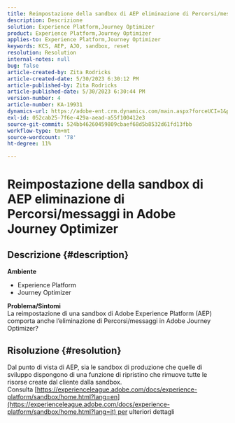 ```yaml
---
title: Reimpostazione della sandbox di AEP eliminazione di Percorsi/messaggi in Adobe Journey Optimizer
description: Descrizione
solution: Experience Platform,Journey Optimizer
product: Experience Platform,Journey Optimizer
applies-to: Experience Platform,Journey Optimizer
keywords: KCS, AEP, AJO, sandbox, reset
resolution: Resolution
internal-notes: null
bug: false
article-created-by: Zita Rodricks
article-created-date: 5/30/2023 6:30:12 PM
article-published-by: Zita Rodricks
article-published-date: 5/30/2023 6:30:44 PM
version-number: 4
article-number: KA-19931
dynamics-url: https://adobe-ent.crm.dynamics.com/main.aspx?forceUCI=1&pagetype=entityrecord&etn=knowledgearticle&id=297e2603-18ff-ed11-8f6e-6045bd006b25
exl-id: 052cab25-7f6e-429a-aead-a55f100412e3
source-git-commit: 524bb46260459809cbaef68d5b8532d61fd13fbb
workflow-type: tm+mt
source-wordcount: '78'
ht-degree: 11%

---
```


# Reimpostazione della sandbox di AEP eliminazione di Percorsi/messaggi in Adobe Journey Optimizer

## Descrizione {#description}

<b>Ambiente</b>
- Experience Platform
- Journey Optimizer

<b>Problema/Sintomi</b><br>La reimpostazione di una sandbox di Adobe Experience Platform (AEP) comporta anche l’eliminazione di Percorsi/messaggi in Adobe Journey Optimizer?

## Risoluzione {#resolution}

Dal punto di vista di AEP, sia le sandbox di produzione che quelle di sviluppo dispongono di una funzione di ripristino che rimuove tutte le risorse create dal cliente dalla sandbox.<br>
Consulta [https://experienceleague.adobe.com/docs/experience-platform/sandbox/home.html?lang=en](https://experienceleague.adobe.com/docs/experience-platform/sandbox/home.html?lang=it) per ulteriori dettagli
